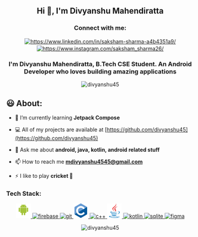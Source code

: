 <h2 align="center">Hi 👋, I'm Divyanshu Mahendiratta</h2>

<h3 align="center">Connect with me:</h3>
<p align="center">
<a href="https://www.linkedin.com/in/divyanshu-mahendiratta-7981411b2/" target="blank"><img align="center" src="https://raw.githubusercontent.com/rahuldkjain/github-profile-readme-generator/master/src/images/icons/Social/linked-in-alt.svg" alt="https://www.linkedin.com/in/saksham-sharma-a4b4351a9/" height="30" width="40" /></a>
<a href="https://www.instagram.com/m_divyanshu_45/" target="blank"><img align="center" src="https://raw.githubusercontent.com/rahuldkjain/github-profile-readme-generator/master/src/images/icons/Social/instagram.svg" alt="https://www.instagram.com/saksham_sharma26/" height="30" width="40" /></a>
</p>
<h3 align="center">I'm Divyanshu Mahendiratta, B.Tech CSE Student. An Android Developer who loves building amazing applications</h3>

<p align="center"> <img src="https://komarev.com/ghpvc/?username=divyanshu45&label=Profile%20views&color=0e75b6&style=flat" alt="divyanshu45" /> </p>



<h2 align="left">😃 About:</h2>

- 🌱 I’m currently learning **Jetpack Compose**

- 💻 All of my projects are available at [https://github.com/divyanshu45](https://github.com/divyanshu45)

- 💬 Ask me about **android, java, kotlin, android related stuff**

- 📫 How to reach me **mdivyanshu4545@gmail.com**

- ⚡ I like to play **cricket 🏏**

<h3 align="left">Tech Stack:</h3>

<p align="center"> <a href="https://developer.android.com" target="_blank" rel="noreferrer"> <img src="https://raw.githubusercontent.com/devicons/devicon/master/icons/android/android-original-wordmark.svg" alt="android" width="40" height="40"/> </a> 
<a href="https://firebase.google.com/" target="_blank" rel="noreferrer"> <img src="https://www.vectorlogo.zone/logos/firebase/firebase-icon.svg" alt="firebase" width="40" height="40"/> </a> 
<a href="https://git-scm.com/" target="_blank" rel="noreferrer"> <img src="https://www.vectorlogo.zone/logos/git-scm/git-scm-icon.svg" alt="git" width="40" height="40"/> </a>
<a href="https://www.cprogramming.com/" target="_blank" rel="noreferrer"> <img src="https://raw.githubusercontent.com/devicons/devicon/master/icons/c/c-original.svg" alt="c" width="40" height="40"/> </a>
<a href="https://cplusplus.com/doc/tutorial/" target="_blank" rel="noreferrer"> <img src="https://raw.githubusercontent.com/isocpp/logos/master/cpp_logo.png" alt="c++" width="40" height="40"/> </a>
<a href="https://www.java.com" target="_blank" rel="noreferrer"> <img src="https://raw.githubusercontent.com/devicons/devicon/master/icons/java/java-original.svg" alt="java" width="40" height="40"/> </a> 
<a href="https://kotlinlang.org" target="_blank" rel="noreferrer"> <img src="https://www.vectorlogo.zone/logos/kotlinlang/kotlinlang-icon.svg" alt="kotlin" width="40" height="40"/> </a> 
<a href="https://www.sqlite.org/" target="_blank" rel="noreferrer"> <img src="https://www.vectorlogo.zone/logos/sqlite/sqlite-icon.svg" alt="sqlite" width="40" height="40"/> </a>
<a href="https://www.figma.com/" target="_blank" rel="noreferrer"> <img src="https://www.vectorlogo.zone/logos/figma/figma-icon.svg" alt="figma" width="40" height="40"/> </a> </p>

<p align="center" ><img src="https://github-readme-stats.vercel.app/api/top-langs?username=divyanshu45&show_icons=true&locale=en&layout=compact" alt="divyanshu45" height="200" width="400"/></p>


